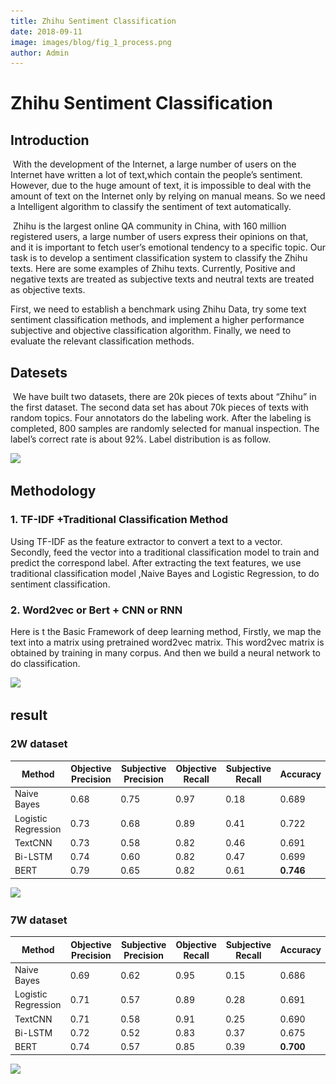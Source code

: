 ```yaml
---
title: Zhihu Sentiment Classification
date: 2018-09-11
image: images/blog/fig_1_process.png
author: Admin
---
```


# Zhihu Sentiment Classification

## Introduction

​           With the development of the Internet, a large number of users on the Internet have written a lot of text,which contain the people’s sentiment. However, due to the huge amount of text, it is impossible to deal with the amount of text on the Internet only by relying on manual means. So we need a Intelligent algorithm to classify the sentiment of text automatically.

​          Zhihu is the largest online QA community in China, with 160 million registered users, a large number of users express their opinions on that, and it is important to fetch user’s emotional tendency  to a specific topic. Our task is to develop a sentiment classification system to classify the Zhihu texts. Here are some examples of Zhihu texts. Currently, Positive and negative texts are treated as subjective texts and neutral texts are treated as objective texts.

First, we need to establish a benchmark using Zhihu Data, try some text sentiment classification methods, and implement a higher performance subjective and objective classification algorithm. Finally, we need
to evaluate the relevant classification methods.



## Datesets

​			We have built two datasets, there are 20k pieces of texts about “Zhihu” in the first dataset. The second data set has about 70k pieces of texts with random topics. Four annotators do the labeling work. After the labeling is completed, 800 samples are randomly selected for manual inspection. The label’s correct rate is about 92%.  Label distribution is as follow.

![](..\..\static\images\blog\zsc1.PNG)



## Methodology

###  1. TF-IDF +Traditional Classification Method

Using TF-IDF as the feature extractor to convert a text to a vector. Secondly, feed the vector into a traditional classification model to train and predict the correspond label. After extracting the text features,
we use traditional classification model ,Naive Bayes and Logistic Regression, to do sentiment classification.



### 2. Word2vec or Bert + CNN or RNN

Here is t the Basic Framework of deep learning method, Firstly, we map the text into a matrix using pretrained word2vec matrix. This word2vec matrix is obtained by training in many corpus. And then we
build a neural network to do classification.

![](..\..\static\images\blog\zsc2.PNG)



## result

### 2W dataset

| **Method**          | **Objective**   **Precision** | **Subjective**   **Precision** | **Objective**   **Recall** | **Subjective**   **Recall** | **Accuracy** |
| ------------------- | ----------------------------- | ------------------------------ | -------------------------- | --------------------------- | ------------ |
| Naive Bayes         | 0.68                          | 0.75                           | 0.97                       | 0.18                        | 0.689        |
| Logistic Regression | 0.73                          | 0.68                           | 0.89                       | 0.41                        | 0.722        |
| TextCNN             | 0.73                          | 0.58                           | 0.82                       | 0.46                        | 0.691        |
| Bi-LSTM             | 0.74                          | 0.60                           | 0.82                       | 0.47                        | 0.699        |
| BERT                | 0.79                          | 0.65                           | 0.82                       | 0.61                        | **0.746**    |

![](..\..\static\images\blog\2w.png)



### 7W dataset

| **Method**          | **Objective**   **Precision** | **Subjective**   **Precision** | **Objective**   **Recall** | **Subjective**   **Recall** | **Accuracy** |
| ------------------- | ----------------------------- | ------------------------------ | -------------------------- | --------------------------- | ------------ |
| Naive Bayes         | 0.69                          | 0.62                           | 0.95                       | 0.15                        | 0.686        |
| Logistic Regression | 0.71                          | 0.57                           | 0.89                       | 0.28                        | 0.691        |
| TextCNN             | 0.71                          | 0.58                           | 0.91                       | 0.25                        | 0.690        |
| Bi-LSTM             | 0.72                          | 0.52                           | 0.83                       | 0.37                        | 0.675        |
| BERT                | 0.74                          | 0.57                           | 0.85                       | 0.39                        | **0.700**    |

![](..\..\static\images\blog\7w.png)

